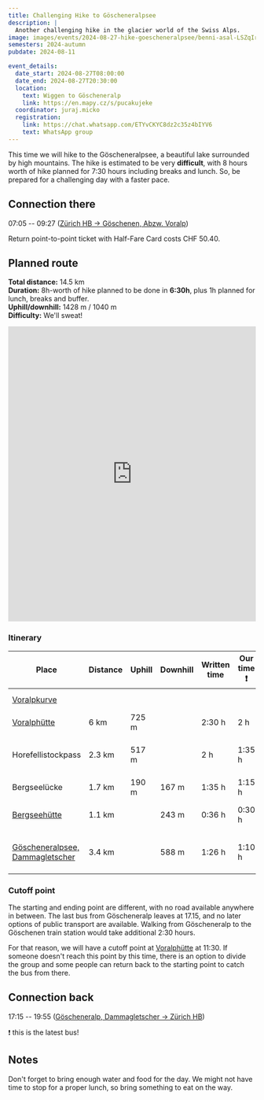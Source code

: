 ```yaml
---
title: Challenging Hike to Göscheneralpsee
description: |
  Another challenging hike in the glacier world of the Swiss Alps.
image: images/events/2024-08-27-hike-goescheneralpsee/benni-asal-LSZqIr7yuT4-unsplash.jpg
semesters: 2024-autumn
pubdate: 2024-08-11

event_details:
  date_start: 2024-08-27T08:00:00
  date_end: 2024-08-27T20:30:00
  location:
    text: Wiggen to Göscheneralp
    link: https://en.mapy.cz/s/pucakujeke
  coordinator: juraj.micko
  registration:
    link: https://chat.whatsapp.com/ETYvCKYC8dz2c35z4bIYV6
    text: WhatsApp group
---
```


This time we will hike to the Göscheneralpsee, a beautiful lake surrounded by high mountains. The hike is estimated to be very **difficult**, with 8 hours worth of hike planned for 7:30 hours including breaks and lunch. So, be prepared for a challenging day with a faster pace.

<!--more-->

## Connection there

07:05 -- 09:27 ([Zürich HB → Göschenen, Abzw. Voralp](https://www.sbb.ch/en?date=%222024-08-27%22&moment=%22DEPARTURE%22&p_cursor=%22M3xPQnxNVMK1MTTCtTM3OTIwNcK1Mzc5MjA1wrUzNzkzNDfCtTM3OTM0N8K1MMK1MMK1MTY1wrUzNzkxNzjCtTHCtTDCtTLCtTDCtTDCtS0yMTQ3NDgzNjQ4wrUxwrUyfFBESMK1ZGQ4ZjNhNjdjYzI2ZDEyMzI1ZDliMzE2ZWZjZGRmNTB8UkTCtTI3MDgyMDI0fFJUwrU3MzgwMHxVU8K1MHxSU8K1SU5JVA%3D%3D%22&selected_trip=1&stops=%5B%7B%22value%22%3A%228503000%22%2C%22type%22%3A%22ID%22%2C%22label%22%3A%22Z%C3%BCrich%20HB%22%7D%2C%7B%22value%22%3A%228573111%22%2C%22type%22%3A%22ID%22%2C%22label%22%3A%22G%C3%B6schenen%2C%20Abzw.%20Voralp%22%7D%5D&time=%2207%3A38%22))

Return point-to-point ticket with Half-Fare Card costs CHF 50.40.

## Planned route

**Total distance:** 14.5 km  
**Duration:** 8h-worth of hike planned to be done in **6:30h**, plus 1h planned for lunch, breaks and buffer.  
**Uphill/downhill:** 1428 m / 1040 m  
**Difficulty:** We'll sweat!

<iframe style="border:none; width: 100%;" src="https://en.frame.mapy.cz/s/fesosahabe" height="600" frameborder="0" class="mb-4"></iframe>


### Itinerary

| Place                                                               | Distance | Uphill | Downhill | Written time | Our time ❗ | Arrive | Notes                   | Leave |
|---------------------------------------------------------------------|----------|--------|----------|--------------|------------|--------|-------------------------|-------|
| [Voralpkurve](https://en.mapy.cz/s/demogamemo)                      |          |        |          |              |            | 9:27   | Starting point          | 9:30  |
| [Voralphütte](https://en.mapy.cz/s/neregemepa)                      | 6 km     | 725 m  |          | 2:30 h       | 2 h        | 11:30  | Cutoff point            | 11:40 |
| Horefellistockpass                                                  | 2.3 km   | 517 m  |          | 2 h          | 1:35 h     | 13:15  | 20 min break for lunch  | 13:35 |
| Bergseelücke                                                        | 1.7 km   | 190 m  | 167 m    | 1:35 h       | 1:15 h     | 14:50  | 10 min break            | 15:00 |
| [Bergseehütte](https://en.mapy.cz/s/racobecave)                     | 1.1 km   |        | 243 m    | 0:36 h       | 0:30 h     | 15:30  | 10 min break + pictures | 15:40 |
| [Göscheneralpsee, Dammagletscher](https://en.mapy.cz/s/jerevukare)  | 3.4 km   |        | 588 m    | 1:26 h       | 1:10 h     | 16:50  | Bus leaves at 17.15     | 17:15 |


### Cutoff point

The starting and ending point are different, with no road available anywhere in between.
The last bus from Göscheneralp leaves at 17.15, and no later options of public transport are available.
Walking from Göscheneralp to the Göschenen train station would take additional 2:30 hours.

For that reason, we will have a cutoff point at [Voralphütte](https://en.mapy.cz/s/neregemepa) at 11:30.
If someone doesn't reach this point by this time, there is an option to divide the group and some people can return back to the starting point to catch the bus from there.


## Connection back

17:15 -- 19:55 ([Göscheneralp, Dammagletscher → Zürich HB](https://www.sbb.ch/en?date=%222024-08-27%22&moment=%22DEPARTURE%22&selected_trip=0&stops=%5B%7B%22value%22%3A%228505779%22%2C%22type%22%3A%22ID%22%2C%22label%22%3A%22G%C3%B6scheneralp%2C%20Dammagletscher%22%7D%2C%7B%22value%22%3A%228503000%22%2C%22type%22%3A%22ID%22%2C%22label%22%3A%22Z%C3%BCrich%20HB%22%7D%5D&time=%2216%3A38%22))

❗ this is the latest bus!


## Notes

Don't forget to bring enough water and food for the day.
We might not have time to stop for a proper lunch, so bring something to eat on the way.

